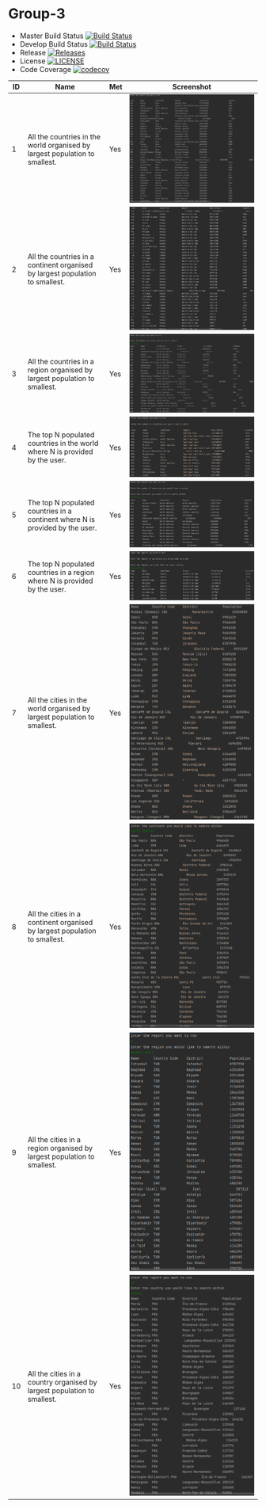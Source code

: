 # Group-3

- Master Build Status [![Build Status](https://travis-ci.com/Group-3-SEM/Group-3.svg?branch=master)](https://travis-ci.com/Group-3-SEM/Group-3)
- Develop Build Status [![Build Status](https://travis-ci.com/Group-3-SEM/Group-3.svg?branch=develop)](https://travis-ci.com/Group-3-SEM/Group-3)
- Release [![Releases](https://img.shields.io/github/release/Group-3-SEM/Group-3/all.svg?style=flat-square)](https://github.com/Group-3-SEM/Group-3/releases)
- License [![LICENSE](https://img.shields.io/github/license/Group-3-SEM/Group-3.svg?style=flat-square)](https://github.com/Group-3-SEM/Group-3/blob/master/LICENSE.md)
- Code Coverage [![codecov](https://codecov.io/gh/Group-3-SEM/Group-3/branch/master/graph/badge.svg?token=W97UQZ2KYE)](https://codecov.io/gh/Group-3-SEM/Group-3)


| ID    | Name | Met  | Screenshot |
|-------|------|------|------------|
| 1     | All the countries in the world organised by largest population to smallest. | Yes | ![report1.PNG](screenshots/report1.PNG) |
| 2     | All the countries in a continent organised by largest population to smallest. | Yes | ![report2.PNG](screenshots/report2.PNG) |
| 3     | All the countries in a region organised by largest population to smallest. | Yes | ![report3.PNG](screenshots/report3.PNG) |
| 4     | The top N populated countries in the world where N is provided by the user. | Yes | ![report4.PNG](screenshots/report4.PNG) |
| 5     | The top N populated countries in a continent where N is provided by the user. | Yes | ![report5.PNG](screenshots/report5.PNG) |
| 6     | The top N populated countries in a region where N is provided by the user. | Yes | ![report6.PNG](screenshots/report6.PNG) |
| 7     | All the cities in the world organised by largest population to smallest. | Yes | ![report7.PNG](screenshots/report7.PNG) |
| 8     | All the cities in a continent organised by largest population to smallest. | Yes | ![report8.PNG](screenshots/report8.PNG) |
| 9     | All the cities in a region organised by largest population to smallest. | Yes | ![report9.PNG](screenshots/report9.PNG) |
| 10     | All the cities in a country organised by largest population to smallest. | Yes | ![report10.PNG](screenshots/report10.PNG) |